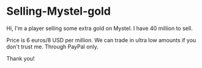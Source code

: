 # Selling-Mystel-gold

Hi,
I'm a player selling some extra gold on Mystel. I have 40 million to sell.

Price is 6 euros/8 USD per million. We can trade in ultra low amounts if you don't trust me. Through PayPal only.

Thank you!
